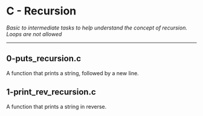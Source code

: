 # C - Recursion
*Basic to intermediate tasks to help understand the concept of recursion. Loops are not allowed*
___
## 0-puts_recursion.c
A function that prints a string, followed by a new line.
## 1-print\_rev\_recursion.c
A function that prints a string in reverse.
